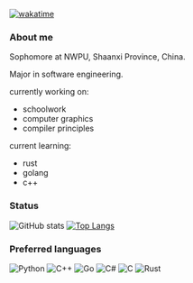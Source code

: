 [![wakatime](https://wakatime.com/badge/user/796dbbf4-33bf-4edf-81e5-97c931847427.svg)](https://wakatime.com/@796dbbf4-33bf-4edf-81e5-97c931847427)

### About me
Sophomore at NWPU, Shaanxi Province, China.

Major in software engineering.

currently working on:
- schoolwork
- computer graphics
- compiler principles

current learning:
- rust
- golang
- c++

### Status
![GitHub stats](https://github-readme-stats.vercel.app/api?username=konakona418&show_icons=true&theme=transparent)
[![Top Langs](https://github-readme-stats.vercel.app/api/top-langs/?username=konakona418&theme=transparent&layout=compact&size_weight=0.8&count_weight=0.2&exclude_repo=konakona418.github.io,cs61b)](https://github.com/anuraghazra/github-readme-stats)

### Preferred languages
![Python](https://img.shields.io/badge/python-orange?style=for-the-badge&logo=python&logoColor=white)
![C++](https://img.shields.io/badge/C%2B%2B-00599C?style=for-the-badge&logo=cplusplus&logoColor=white)
![Go](https://img.shields.io/badge/go-00ADD8?style=for-the-badge&logo=cplusplus&logoColor=white)
![C#](https://img.shields.io/badge/C%23-239120?style=for-the-badge&logo=csharp&logoColor=white)
![C](https://img.shields.io/badge/C-A8B9CC?style=for-the-badge&logo=C&logoColor=black) 
![Rust](https://img.shields.io/badge/rust-E33B26?style=for-the-badge&logo=rust&logoColor=white)
